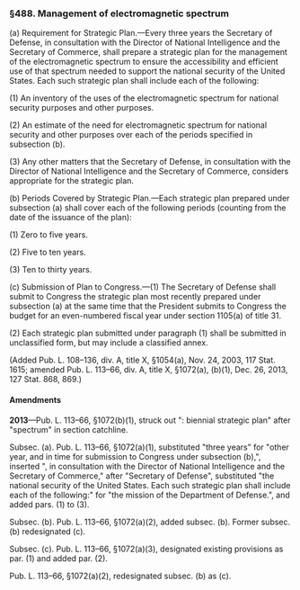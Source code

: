 ### §488. Management of electromagnetic spectrum ###

(a) Requirement for Strategic Plan.—Every three years the Secretary of Defense, in consultation with the Director of National Intelligence and the Secretary of Commerce, shall prepare a strategic plan for the management of the electromagnetic spectrum to ensure the accessibility and efficient use of that spectrum needed to support the national security of the United States. Each such strategic plan shall include each of the following:

(1) An inventory of the uses of the electromagnetic spectrum for national security purposes and other purposes.

(2) An estimate of the need for electromagnetic spectrum for national security and other purposes over each of the periods specified in subsection (b).

(3) Any other matters that the Secretary of Defense, in consultation with the Director of National Intelligence and the Secretary of Commerce, considers appropriate for the strategic plan.

(b) Periods Covered by Strategic Plan.—Each strategic plan prepared under subsection (a) shall cover each of the following periods (counting from the date of the issuance of the plan):

(1) Zero to five years.

(2) Five to ten years.

(3) Ten to thirty years.

(c) Submission of Plan to Congress.—(1) The Secretary of Defense shall submit to Congress the strategic plan most recently prepared under subsection (a) at the same time that the President submits to Congress the budget for an even-numbered fiscal year under section 1105(a) of title 31.

(2) Each strategic plan submitted under paragraph (1) shall be submitted in unclassified form, but may include a classified annex.

(Added Pub. L. 108–136, div. A, title X, §1054(a), Nov. 24, 2003, 117 Stat. 1615; amended Pub. L. 113–66, div. A, title X, §1072(a), (b)(1), Dec. 26, 2013, 127 Stat. 868, 869.)

#### Amendments ####

**2013**—Pub. L. 113–66, §1072(b)(1), struck out ": biennial strategic plan" after "spectrum" in section catchline.

Subsec. (a). Pub. L. 113–66, §1072(a)(1), substituted "three years" for "other year, and in time for submission to Congress under subsection (b),", inserted ", in consultation with the Director of National Intelligence and the Secretary of Commerce," after "Secretary of Defense", substituted "the national security of the United States. Each such strategic plan shall include each of the following:" for "the mission of the Department of Defense.", and added pars. (1) to (3).

Subsec. (b). Pub. L. 113–66, §1072(a)(2), added subsec. (b). Former subsec. (b) redesignated (c).

Subsec. (c). Pub. L. 113–66, §1072(a)(3), designated existing provisions as par. (1) and added par. (2).

Pub. L. 113–66, §1072(a)(2), redesignated subsec. (b) as (c).